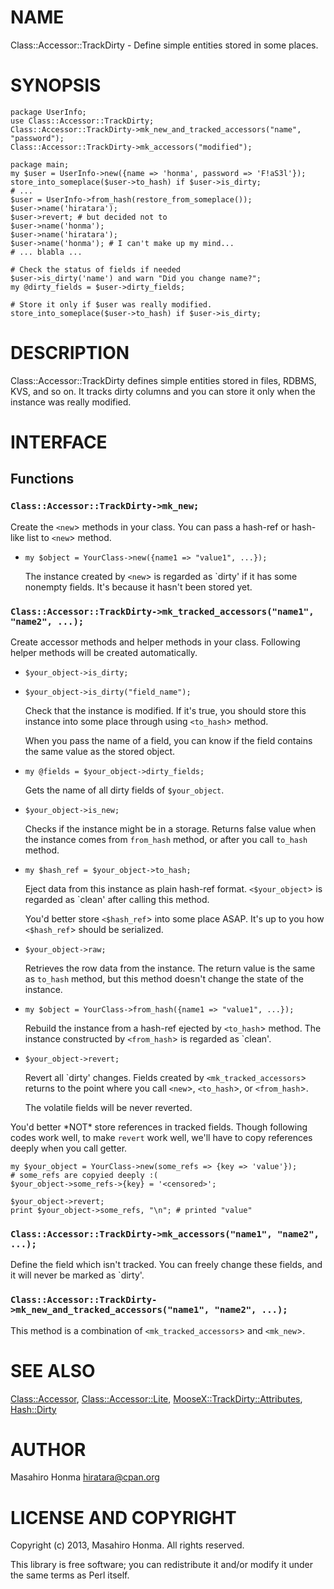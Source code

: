 # NAME

Class::Accessor::TrackDirty - Define simple entities stored in some places.

# SYNOPSIS

    package UserInfo;
    use Class::Accessor::TrackDirty;
    Class::Accessor::TrackDirty->mk_new_and_tracked_accessors("name", "password");
    Class::Accessor::TrackDirty->mk_accessors("modified");

    package main;
    my $user = UserInfo->new({name => 'honma', password => 'F!aS3l'});
    store_into_someplace($user->to_hash) if $user->is_dirty;
    # ...
    $user = UserInfo->from_hash(restore_from_someplace());
    $user->name('hiratara');
    $user->revert; # but decided not to
    $user->name('honma');
    $user->name('hiratara');
    $user->name('honma'); # I can't make up my mind...
    # ... blabla ...

    # Check the status of fields if needed
    $user->is_dirty('name') and warn "Did you change name?";
    my @dirty_fields = $user->dirty_fields;

    # Store it only if $user was really modified.
    store_into_someplace($user->to_hash) if $user->is_dirty;

# DESCRIPTION

Class::Accessor::TrackDirty defines simple entities stored in files, RDBMS,
KVS, and so on. It tracks dirty columns and you can store it only when the
instance was really modified.

# INTERFACE

## Functions

### `Class::Accessor::TrackDirty->mk_new;`

Create the `<new`> methods in your class.
You can pass a hash-ref or hash-like list to `<new`> method.

- `my $object = YourClass->new({name1 => "value1", ...});`

    The instance created by `<new`> is regarded as \`dirty' if it has some nonempty
    fields. It's because it hasn't been stored yet.

### `Class::Accessor::TrackDirty->mk_tracked_accessors("name1", "name2", ...);`

Create accessor methods and helper methods in your class.
Following helper methods will be created automatically.

- `$your_object->is_dirty;`
- `$your_object->is_dirty("field_name");`

    Check that the instance is modified. If it's true, you should store this
    instance into some place through using `<to_hash`> method.

    When you pass the name of a field, you can know if the field contains the same
    value as the stored object.

- `my @fields = $your_object->dirty_fields;`

    Gets the name of all dirty fields of `$your_object`.

- `$your_object->is_new;`

    Checks if the instance might be in a storage. Returns false value when
    the instance comes from `from_hash` method, or after you call
    `to_hash` method.

- `my $hash_ref = $your_object->to_hash;`

    Eject data from this instance as plain hash-ref format.
    `<$your_object`> is regarded as \`clean' after calling this method.

    You'd better store `<$hash_ref`> into some place ASAP. It's up to you how
    `<$hash_ref`> should be serialized.

- `$your_object->raw;`

    Retrieves the row data from the instance. The return value is the same as
    `to_hash` method, but this method doesn't change the state of the
    instance.

- `my $object = YourClass->from_hash({name1 => "value1", ...});`

    Rebuild the instance from a hash-ref ejected by `<to_hash`> method.
    The instance constructed by `<from_hash`> is regarded as \`clean'.

- `$your_object->revert;`

    Revert all \`dirty' changes. Fields created by `<mk_tracked_accessors`> returns to
    the point where you call `<new`>, `<to_hash`>, or `<from_hash`>.

    The volatile fields will be never reverted.

You'd better \*NOT\* store references in tracked fields. Though following codes
work well, to make `revert` work well, we'll have to copy references deeply
when you call getter.

    my $your_object = YourClass->new(some_refs => {key => 'value'});
    # some_refs are copyied deeply :(
    $your_object->some_refs->{key} = '<censored>';

    $your_object->revert;
    print $your_object->some_refs, "\n"; # printed "value"

### `Class::Accessor::TrackDirty->mk_accessors("name1", "name2", ...);`

Define the field which isn't tracked. You can freely change these fields,
and it will never be marked as \`dirty'.

### `Class::Accessor::TrackDirty->mk_new_and_tracked_accessors("name1", "name2", ...);`

This method is a combination of `<mk_tracked_accessors`> and `<mk_new`>.

# SEE ALSO

[Class::Accessor](https://metacpan.org/pod/Class%3A%3AAccessor), [Class::Accessor::Lite](https://metacpan.org/pod/Class%3A%3AAccessor%3A%3ALite), [MooseX::TrackDirty::Attributes](https://metacpan.org/pod/MooseX%3A%3ATrackDirty%3A%3AAttributes), [Hash::Dirty](https://metacpan.org/pod/Hash%3A%3ADirty)

# AUTHOR

Masahiro Honma <hiratara@cpan.org>

# LICENSE AND COPYRIGHT

Copyright (c) 2013, Masahiro Honma. All rights reserved.

This library is free software; you can redistribute it and/or modify
it under the same terms as Perl itself.
